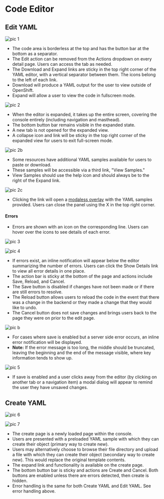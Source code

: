 # Code Editor

## Edit YAML

![pic 1](img/1.png)

- The code area is borderless at the top and has the button bar at the bottom as a separator.
- The Edit action can be removed from the Actions dropdown on every detail page. Users can access the tab as needed.
- The Download and Expand links are sticky in the top right corner of the YAML editor, with a vertical separator between them. The icons belong to the left of each link.
- Download will produce a YAML output for the user to view outside of OpenShift.
- Expand will allow a user to view the code in fullscreen mode.

![pic 2](img/2.png)

- When the editor is expanded, it takes up the entire screen, covering the console entirely (including navigation and masthead).
- The bottom button bar remains visible in the expanded state.
- A new tab is not opened for the expanded view.
- A collapse icon and link will be sticky in the top right corner of the expanded view for users to exit full-screen mode.

![pic 2b](img/2b.png)

- Some resources have additional YAML samples available for users to paste or download.
- These samples will be accessible via a third link, "View Samples."
- View Samples should use the help icon and should always be to the right of the Expand link.

![pic 2c](img/2c.png)

- Clicking the link will open a [modaless overlay](https://www.patternfly.org/pattern-library/forms-and-controls/modeless-overlay/) with the YAML samples provided. Users can close the panel using the X in the top right corner.


#### Errors
- Errors are shown with an icon on the corresponding line. Users can hover over the icons to see details of each error.

![pic 3](img/3.png)

![pic 4](img/4.png)

- If errors exist, an inline notification will appear below the editor summarizing the number of errors. Users can click the Show Details link to view all error details in one place.
- The action bar is sticky at the bottom of the page and actions include Save, Reload, and Cancel.
- The Save button is disabled if changes have not been made or if there are still errors to resolve.
- The Reload button allows users to reload the code in the event that there was a change in the backend or they made a change that they would like to undo.
- The Cancel button does not save changes and brings users back to the page they were on prior to the edit page.

![pic b](img/4b.png)

- For cases where save is enabled but a server side error occurs, an inline error notification will be displayed.
- **Note:** If the error message is too long, the middle should be truncated, leaving the beginning and the end of the message visible, where key information tends to show up.

![pic 5](img/5.png)

- If save is enabled and a user clicks away from the editor (by clicking on another tab or a navigation item) a modal dialog will appear to remind the user they have unsaved changes.

## Create YAML
![pic 6](img/6.png)

![pic 7](img/7.png)

- The create page is a newly loaded page within the console.
- Users are presented with a preloaded YAML sample with which they can create their object (primary way to create new).
- Users may alternatively choose to browse their file directory and upload a file with which they can create their object (secondary way to create new). This would replace the original template contents.
- The expand link and functionality is available on the create page.
- The bottom button bar is sticky and actions are Create and Cancel. Both buttons are enabled unless there are errors detected, then create is hidden.
- Error handling is the same for both Create YAML and Edit YAML. See error handling above.
